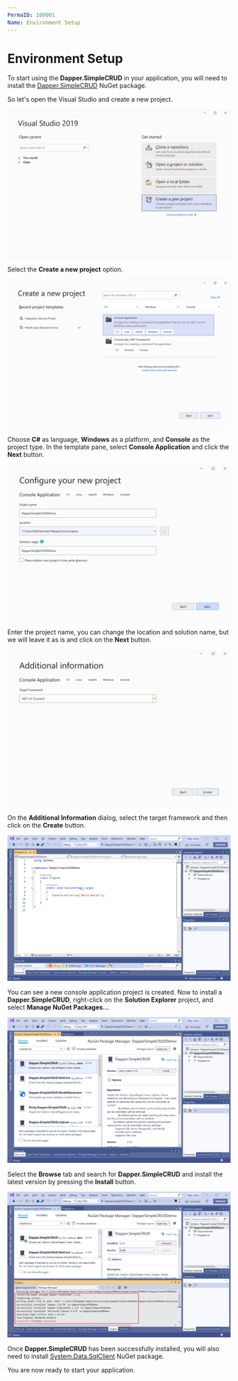 ```yaml
---
PermaID: 100001
Name: Environment Setup
---
```


# Environment Setup

To start using the **Dapper.SimpleCRUD** in your application, you will need to install the [Dapper.SimpleCRUD](https://www.nuget.org/packages/Dapper.SimpleCRUD) NuGet package.

So let's open the Visual Studio and create a new project.

<img src="images/setup-1.png" alt="Create a new project">

Select the **Create a new project** option.

<img src="images/setup-2.png" alt="Select Console Application template">

Choose **C#** as language, **Windows** as a platform, and **Console** as the project type. In the template pane, select **Console Application** and click the **Next** button.

<img src="images/setup-3.png" alt="Configure your new project">

Enter the project name, you can change the location and solution name, but we will leave it as is and click on the **Next** button.  

<img src="images/setup-4.png" alt="Additional Information">

On the **Additional Information** dialog, select the target framework and then click on the **Create** button.

<img src="images/setup-5.png" alt="Console Application created">

You can see a new console application project is created. Now to install a **Dapper.SimpleCRUD**, right-click on the **Solution Explorer** project, and select **Manage NuGet Packages...**

<img src="images/setup-6.png" alt="Install Dapper.SimpleCRUD">

Select the **Browse** tab and search for **Dapper.SimpleCRUD** and install the latest version by pressing the **Install** button. 

<img src="images/setup-7.png" alt="Dapper.SimpleCRUD installed successfully">

Once **Dapper.SimpleCRUD** has been successfully installed, you will also need to install [System.Data.SqlClient](https://www.nuget.org/packages/System.Data.SqlClient) NuGet package.

You are now ready to start your application.
